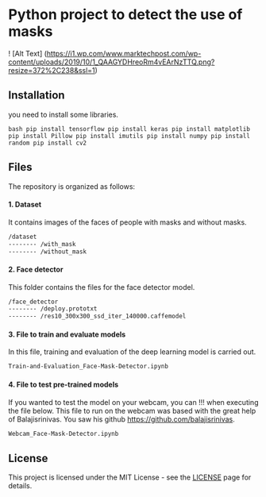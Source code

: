 # Python project to detect the use of masks

! [Alt Text] (https://i1.wp.com/www.marktechpost.com/wp-content/uploads/2019/10/1_QAAGYDHreoRm4vEArNzTTQ.png?resize=372%2C238&ssl=1)

## Installation

you need to install some libraries.

`` bash
pip install tensorflow
pip install keras
pip install matplotlib
pip install Pillow
pip install imutils
pip install numpy
pip install random
pip install cv2
``

## Files

The repository is organized as follows:

#### 1. Dataset
It contains images of the faces of people with masks and without masks.

```bash
/dataset
-------- /with_mask
-------- /without_mask
```

#### 2. Face detector
This folder contains the files for the face detector model.

```bash
/face_detector
-------- /deploy.prototxt
-------- /res10_300x300_ssd_iter_140000.caffemodel
```

#### 3. File to train and evaluate models
In this file, training and evaluation of the deep learning model is carried out.

```bash
Train-and-Evaluation_Face-Mask-Detector.ipynb
```

#### 4. File to test pre-trained models
If you wanted to test the model on your webcam, you can !!! when executing the file below. This file to run on the webcam was based with the great help of Balajisrinivas. You saw his github https://github.com/balajisrinivas.

```bash
Webcam_Face-Mask-Detector.ipynb
```



   ## License

This project is licensed under the MIT License - see the [LICENSE](https://opensource.org/licenses/MIT) page for details.